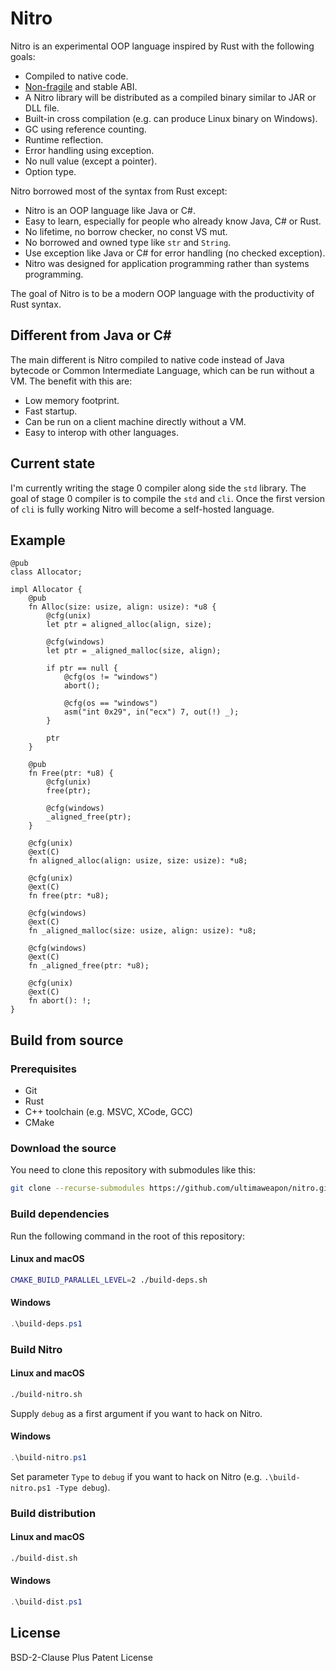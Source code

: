 # Nitro

Nitro is an experimental OOP language inspired by Rust with the following goals:

- Compiled to native code.
- [Non-fragile](https://en.wikipedia.org/wiki/Fragile_binary_interface_problem) and stable ABI.
- A Nitro library will be distributed as a compiled binary similar to JAR or DLL file.
- Built-in cross compilation (e.g. can produce Linux binary on Windows).
- GC using reference counting.
- Runtime reflection.
- Error handling using exception.
- No null value (except a pointer).
- Option type.

Nitro borrowed most of the syntax from Rust except:

- Nitro is an OOP language like Java or C#.
- Easy to learn, especially for people who already know Java, C# or Rust.
- No lifetime, no borrow checker, no const VS mut.
- No borrowed and owned type like `str` and `String`.
- Use exception like Java or C# for error handling (no checked exception).
- Nitro was designed for application programming rather than systems programming.

The goal of Nitro is to be a modern OOP language with the productivity of Rust syntax.

## Different from Java or C#

The main different is Nitro compiled to native code instead of Java bytecode or Common Intermediate
Language, which can be run without a VM. The benefit with this are:

- Low memory footprint.
- Fast startup.
- Can be run on a client machine directly without a VM.
- Easy to interop with other languages.

## Current state

I'm currently writing the stage 0 compiler along side the `std` library. The goal of stage 0
compiler is to compile the `std` and `cli`. Once the first version of `cli` is fully working Nitro
will become a self-hosted language.

## Example

```
@pub
class Allocator;

impl Allocator {
    @pub
    fn Alloc(size: usize, align: usize): *u8 {
        @cfg(unix)
        let ptr = aligned_alloc(align, size);

        @cfg(windows)
        let ptr = _aligned_malloc(size, align);

        if ptr == null {
            @cfg(os != "windows")
            abort();

            @cfg(os == "windows")
            asm("int 0x29", in("ecx") 7, out(!) _);
        }

        ptr
    }

    @pub
    fn Free(ptr: *u8) {
        @cfg(unix)
        free(ptr);

        @cfg(windows)
        _aligned_free(ptr);
    }

    @cfg(unix)
    @ext(C)
    fn aligned_alloc(align: usize, size: usize): *u8;

    @cfg(unix)
    @ext(C)
    fn free(ptr: *u8);

    @cfg(windows)
    @ext(C)
    fn _aligned_malloc(size: usize, align: usize): *u8;

    @cfg(windows)
    @ext(C)
    fn _aligned_free(ptr: *u8);

    @cfg(unix)
    @ext(C)
    fn abort(): !;
}
```

## Build from source

### Prerequisites

- Git
- Rust
- C++ toolchain (e.g. MSVC, XCode, GCC)
- CMake

### Download the source

You need to clone this repository with submodules like this:

```sh
git clone --recurse-submodules https://github.com/ultimaweapon/nitro.git
```

### Build dependencies

Run the following command in the root of this repository:

#### Linux and macOS

```sh
CMAKE_BUILD_PARALLEL_LEVEL=2 ./build-deps.sh
```

#### Windows

```powershell
.\build-deps.ps1
```

### Build Nitro

#### Linux and macOS

```sh
./build-nitro.sh
```

Supply `debug` as a first argument if you want to hack on Nitro.

#### Windows

```powershell
.\build-nitro.ps1
```

Set parameter `Type` to `debug` if you want to hack on Nitro (e.g. `.\build-nitro.ps1 -Type debug`).

### Build distribution

#### Linux and macOS

```sh
./build-dist.sh
```

#### Windows

```powershell
.\build-dist.ps1
```

## License

BSD-2-Clause Plus Patent License
